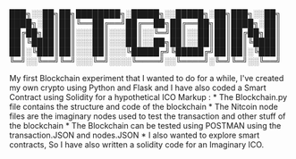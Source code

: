 #
███╗░░██╗██╗████████╗░█████╗░░█████╗░██╗███╗░░██╗
████╗░██║██║╚══██╔══╝██╔══██╗██╔══██╗██║████╗░██║
██╔██╗██║██║░░░██║░░░██║░░╚═╝██║░░██║██║██╔██╗██║
██║╚████║██║░░░██║░░░██║░░██╗██║░░██║██║██║╚████║
██║░╚███║██║░░░██║░░░╚█████╔╝╚█████╔╝██║██║░╚███║
╚═╝░░╚══╝╚═╝░░░╚═╝░░░░╚════╝░░╚════╝░╚═╝╚═╝░░╚══╝

My first Blockchain experiment that I wanted to do for a while, I've created my own crypto using Python and Flask and I have also coded a Smart Contract using Solidity for a hypothetical ICO
Markup : * The Blockchain.py file contains the structure and code of the blockchain
         * The Nitcoin node files are the imaginary nodes used to test the transaction and other stuff of the blockchain
         * The Blockchain can be tested using POSTMAN using the transaction.JSON and nodes.JSON
         * I also wanted to explore smart contracts, So I have also written a solidity code for an Imaginary ICO.
